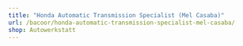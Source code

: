 ```yaml
---
title: "Honda Automatic Transmission Specialist (Mel Casaba)"
url: /bacoor/honda-automatic-transmission-specialist-mel-casaba/
shop: Autowerkstatt
---
```

